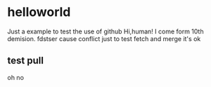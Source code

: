 # helloworld
Just a example to test the use of github
Hi,human!
I come form 10th demision.
fdstser
cause conflict
just to test fetch and merge
it's ok
## test pull

oh no
